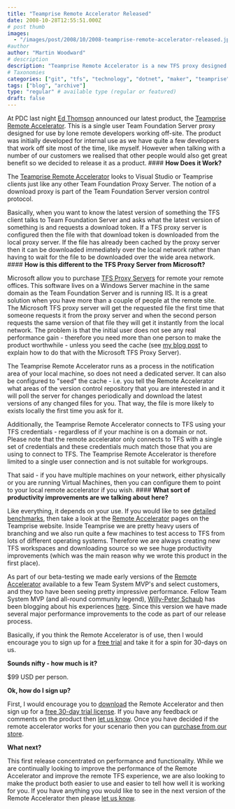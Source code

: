 ```yaml
---
title: "Teamprise Remote Accelerator Released"
date: 2008-10-28T12:55:51.000Z
# post thumb
images:
  - "/images/post/2008/10/2008-teamprise-remote-accelerator-released.jpg"
#author
author: "Martin Woodward"
# description
description: "Teamprise Remote Accelerator is a new TFS proxy designed for remote developers, enhancing performance for solo users off-site."
# Taxonomies
categories: ["git", "tfs", "technology", "dotnet", "maker", "teamprise", "web", "programming", "personal"]
tags: ["blog", "archive"]
type: "regular" # available type (regular or featured)
draft: false
---
```

[](http://www.teamprise.com/products/accelerator/) At PDC last night [Ed Thomson](http://www.edwardthomson.com/blog/) announced our latest product, the [Teamprise Remote Accelerator](http://www.teamprise.com/products/accelerator/).  This is a single user Team Foundation Server proxy designed for use by lone remote developers working off-site.  The product was initially developed for internal use as we have quite a few developers that work off site most of the time, like myself.  However when talking with a number of our customers we realised that other people would also get great benefit so we decided to release it as a product.  #### **How Does it Work?**  

The [Teamprise Remote Accelerator](http://www.teamprise.com/products/accelerator/) looks to Visual Studio or Teamprise clients just like any other Team Foundation Proxy Server.  The notion of a download proxy is part of the Team Foundation Server version control protocol.  

Basically, when you want to know the latest version of something the TFS client talks to Team Foundation Server and asks what the latest version of something is and requests a download token.  If a TFS proxy server is configured then the file with that download token is downloaded from the local proxy server.  If the file has already been cached by the proxy server then it can be downloaded immediately over the local network rather than having to wait for the file to be downloaded over the wide area network.  #### **How is this different to the TFS Proxy Server from Microsoft?**  

Microsoft allow you to purchase [TFS Proxy Servers](http://msdn.microsoft.com/en-us/library/ms252490.aspx) for remote your remote offices.  This software lives on a Windows Server machine in the same domain as the Team Foundation Server and is running IIS.  It is a great solution when you have more than a couple of people at the remote site.  The Microsoft TFS proxy server will get the requested file the first time that someone requests it from the proxy server and when the second person requests the same version of that file they will get it instantly from the local network.  The problem is that the initial user does not see any real performance gain - therefore you need more than one person to make the product worthwhile - unless you seed the cache (see [my blog post](http://www.woodwardweb.com/vsts/precaching_your.html) to explain how to do that with the Microsoft TFS Proxy Server).  

[](http://www.woodwardweb.com/WindowsLiveWriter/TeampriseRemoteAcceleratorReleased_A7B9/Remote%20Accelerator%20Configuration_2.png)The Teamprise Remote Accelerator runs as a process in the notification area of your local machine, so does not need a dedicated server.  It can also be configured to "seed" the cache - i.e. you tell the Remote Accelerator what areas of the version control repository that you are interested in and it will poll the server for changes periodically and download the latest versions of any changed files for you.  That way, the file is more likely to exists locally the first time you ask for it.  

Additionally, the Teamprise Remote Accelerator connects to TFS using your TFS credentials - regardless of if your machine is on a domain or not.  Please note that the remote accelerator only connects to TFS with a single set of credentials and these credentials much match those that you are using to connect to TFS.  The Teamprise Remote Accelerator is therefore limited to a single user connection and is not suitable for workgroups.  

That said - if you have multiple machines on your network, either physically or you are running Virtual Machines, then you can configure them to point to your local remote accelerator if you wish.  #### **What sort of productivity improvements are we talking about here?**  

Like everything, it depends on your use.  If you would like to see [detailed benchmarks](http://www.teamprise.com/products/accelerator/benchmarks/), then take a look at the [Remote Accelerator](http://www.teamprise.com/products/accelerator/) pages on the Teamprise website.  Inside Teamprise we are pretty heavy users of branching and we also run quite a few machines to test access to TFS from lots of different operating systems.  Therefore we are always creating new TFS workspaces and downloading source so we see huge productivity improvements (which was the main reason why we wrote this product in the first place).    

As part of our beta-testing we made early versions of the [Remote Accelerator](http://www.teamprise.com/products/accelerator/) available to a few Team System MVP's and select customers, and they too have been seeing pretty impressive performance.  Fellow Team System MVP (and all-round community legend), [Willy-Peter Schaub](http://dotnet.org.za/willy/) has been blogging about his experiences [here](http://dotnet.org.za/willy/archive/2008/10/14/teamprise-remote-accelerator-a-view-after-a-few-battles.aspx).  Since this version we have made several major performance improvements to the code as part of our release process.  

Basically, if you think the Remote Accelerator is of use, then I would encourage you to sign up for a [free trial](https://csp.teamprise.com/eval.aspx) and take it for a spin for 30-days on us.  

**Sounds nifty - how much is it?**  

$99 USD per person.  

**Ok, how do I sign up?**  

First, I would encourage you to [download](http://www.teamprise.com/products/accelerator/download/) the Remote Accelerator and then sign up for a [free 30-day trial license](https://csp.teamprise.com/eval.aspx).  If you have any feedback or comments on the product then [let us know](http://www.teamprise.com/support/).  Once you have decided if the remote accelerator works for your scenario then you can [purchase from our store](https://csp.teamprise.com/catalog.aspx).  

**What next?**  

This first release concentrated on performance and functionality.  While we are continually looking to improve the performance of the Remote Accelerator and improve the remote TFS experience, we are also looking to make the product both easier to use and easier to tell how well it is working for you.  If you have anything you would like to see in the next version of the Remote Accelerator then please [let us know](http://www.teamprise.com/support/).